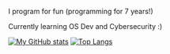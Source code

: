 I program for fun (programming for 7 years!)

Currently learning OS Dev and Cybersecurity :)

[![My GitHub stats](https://github-readme-stats.vercel.app/api?username=RoosterQMonee&theme=transparent)](https://github.com/anuraghazra/github-readme-stats)
[![Top Langs](https://github-readme-stats.vercel.app/api/top-langs/?username=RoosterQMonee&langs_count=3&theme=transparent)](https://github.com/anuraghazra/github-readme-stats)
